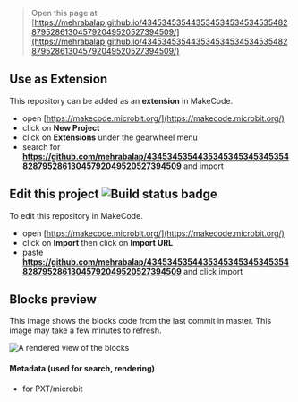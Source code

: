 
> Open this page at [https://mehrabalap.github.io/434534535443534534534534535482879528613045792049520527394509/](https://mehrabalap.github.io/434534535443534534534534535482879528613045792049520527394509/)

## Use as Extension

This repository can be added as an **extension** in MakeCode.

* open [https://makecode.microbit.org/](https://makecode.microbit.org/)
* click on **New Project**
* click on **Extensions** under the gearwheel menu
* search for **https://github.com/mehrabalap/434534535443534534534534535482879528613045792049520527394509** and import

## Edit this project ![Build status badge](https://github.com/mehrabalap/434534535443534534534534535482879528613045792049520527394509/workflows/MakeCode/badge.svg)

To edit this repository in MakeCode.

* open [https://makecode.microbit.org/](https://makecode.microbit.org/)
* click on **Import** then click on **Import URL**
* paste **https://github.com/mehrabalap/434534535443534534534534535482879528613045792049520527394509** and click import

## Blocks preview

This image shows the blocks code from the last commit in master.
This image may take a few minutes to refresh.

![A rendered view of the blocks](https://github.com/mehrabalap/434534535443534534534534535482879528613045792049520527394509/raw/master/.github/makecode/blocks.png)

#### Metadata (used for search, rendering)

* for PXT/microbit
<script src="https://makecode.com/gh-pages-embed.js"></script><script>makeCodeRender("{{ site.makecode.home_url }}", "{{ site.github.owner_name }}/{{ site.github.repository_name }}");</script>
